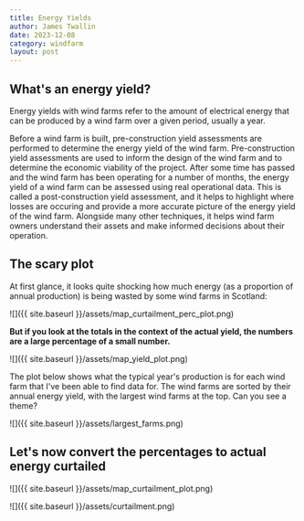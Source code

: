 ```yaml
---
title: Energy Yields
author: James Twallin
date: 2023-12-08
category: windfarm
layout: post
---
```


## What's an energy yield?
Energy yields with wind farms refer to the amount of electrical energy that can be produced by a wind farm over a given period, usually a year.

Before a wind farm is built, pre-construction yield assessments are performed to determine the energy yield of the wind farm. Pre-construction yield assessments are used to inform the design of the wind farm and to determine the economic viability of the project. After some time has passed and the wind farm has been operating for a number of months, the energy yield of a wind farm can be assessed using real operational data. This is called a post-construction yield assessment, and it helps to highlight where losses are occuring and provide a more accurate picture of the energy yield of the wind farm. Alongside many other techniques, it helps wind farm owners understand their assets and make informed decisions about their operation.

## The scary plot

At first glance, it looks quite shocking how much energy (as a proportion of annual production) is being wasted by some wind farms in Scotland:

![]({{ site.baseurl }}/assets/map_curtailment_perc_plot.png)

**But if you look at the totals in the context of the actual yield, the numbers are a large percentage of a small number.** 

![]({{ site.baseurl }}/assets/map_yield_plot.png)

The plot below shows what the typical year's production is for each wind farm that I've been able to find data for. The wind farms are sorted by their annual energy yield, with the largest wind farms at the top. Can you see a theme?

![]({{ site.baseurl }}/assets/largest_farms.png)

## Let's now convert the percentages to actual energy curtailed
![]({{ site.baseurl }}/assets/map_curtailment_plot.png)

![]({{ site.baseurl }}/assets/curtailment.png)


